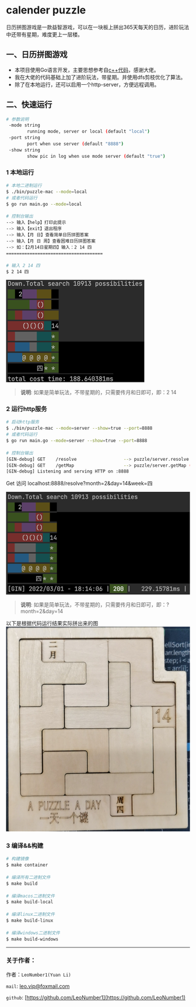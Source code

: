 # calender puzzle

日历拼图游戏是一款益智游戏，可以在一块板上拼出365天每天的日历，进阶玩法中还带有星期，难度更上一层楼。


## 一、日历拼图游戏
* 本项目使用Go语言开发，主要思想参考自[c++代码](https://github.com/wangkuahai/calendar_puzzle )，感谢大佬。
* 我在大佬的代码基础上加了进阶玩法，带星期。并使用dfs剪枝优化了算法。
* 除了在本地运行，还可以启用一个http-server，方便远程调用。

## 二、快速运行
```bash
# 参数说明
 -mode string
        running mode, server or local (default "local")
 -port string
        port when use server (default "8888")
 -show string
        show pic in log when use mode server (default "true")
```

### 1 本地运行
```bash
# 本地二进制运行
$ ./bin/puzzle-mac --mode=local
# 或者代码运行
$ go run main.go --mode=local

# 控制台输出
--> 输入【help】打印此提示
--> 输入【exit】退出程序
--> 输入【月 日】查看简单日历拼图答案
--> 输入【月 日 周】查看困难日历拼图答案
--> 如：【2月14日星期四】输入：2 14 四
=====================================

# 输入 2 14 四
$ 2 14 四
```

![img.png](files/local.png)

> **说明**: 如果是简单玩法，不带星期的，只需要传月和日即可，即：2 14

### 2 运行http服务
```bash
# 启动http服务
$ ./bin/puzzle-mac --mode=server --show=true --port=8888
# 或者代码运行
$ go run main.go --mode=server --show=true --port=8888

# 控制台输出
[GIN-debug] GET    /resolve                  --> puzzle/server.resolve (3 handlers)
[GIN-debug] GET    /getMap                   --> puzzle/server.getMap (3 handlers)
[GIN-debug] Listening and serving HTTP on :8888
```
Get 访问 localhost:8888/resolve?month=2&day=14&week=四

![img_1.png](files/server.png)

> **说明**: 如果是简单玩法，不带星期的，只需要传月和日即可，即：?month=2&day=14

以下是根据代码运行结果实际拼出来的图
![img_2.png](files/calender.jpeg)

### 3 编译&&构建
```bash
# 构建镜像
$ make container

# 编译所有二进制文件
$ make build

# 编译macos二进制文件
$ make build-local

# 编译linux二进制文件
$ make build-linux

# 编译windows二进制文件
$ make build-windows
```
---
### 关于作者：

作者：`LeoNumber1(Yuan Li)`

`mail`:
[leo.vip@foxmail.com](mailto:leo.vip@foxmail.com)

`github`:
[https://github.com/LeoNumber1](https://github.com/LeoNumber1)